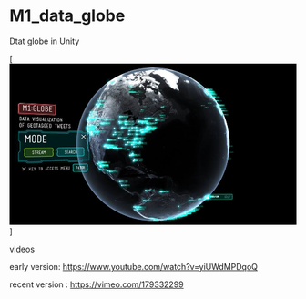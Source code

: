 # M1_data_globe
Dtat globe in Unity

[![IMAGE ALT TEXT HERE](Globe.jpg)]

videos

early version:
https://www.youtube.com/watch?v=yiUWdMPDqoQ

recent version :
https://vimeo.com/179332299

